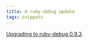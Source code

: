 ```yaml
---
title: A ruby-debug update
tags: snippets
---
```


[Upgrading to ruby-debug 0.9.3](http://www.wincent.com/knowledge-base/Upgrading%20to%20ruby-debug%200.9.3).
